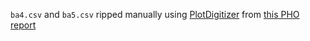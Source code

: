 `ba4.csv` and `ba5.csv` ripped manually using [PlotDigitizer](https://plotdigitizer.com/app) from [this PHO report](https://www.publichealthontario.ca/-/media/Documents/nCoV/epi/covid-19-sars-cov2-whole-genome-sequencing-epi-summary.pdf?sc_lang=en&hash=71AC2F6CBE4F94EE0475F11CDA1CEE89)
